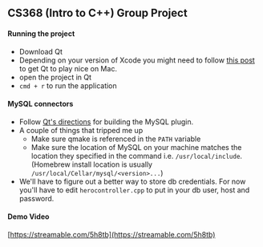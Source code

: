 ## CS368 (Intro to C++) Group Project

#### Running the project
* Download Qt
* Depending on your version of Xcode you might need to follow [this post](http://stackoverflow.com/questions/33728905/qt-creator-project-error-xcode-not-set-up-properly-you-may-need-to-confirm-t) to get Qt to play nice on Mac.
* open the project in Qt
* `cmd + r` to run the application

#### MySQL connectors 
* Follow [Qt's directions](http://doc.qt.io/qt-5.7/sql-driver.html) for building the MySQL plugin.
* A couple of things that tripped me up
	* Make sure qmake is referenced in the `PATH` variable
	* Make sure the location of MySQL on your machine matches the location they specified in the command i.e. `/usr/local/include`. (Homebrew install location is usually `/usr/local/Cellar/mysql/<version>...`)
* We'll have to figure out a better way to store db credentials. For now you'll have to edit `herocontroller.cpp` to put in your db user, host and password.

#### Demo Video
[https://streamable.com/5h8tb](https://streamable.com/5h8tb)

